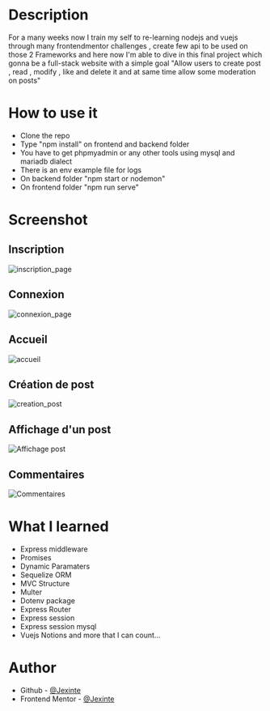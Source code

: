 # Description

For a many weeks now I train my self to re-learning nodejs and vuejs through many frontendmentor challenges , create few api to be used on those 2 Frameworks and here now I'm able to dive in this final project which gonna be a full-stack website with a simple goal "Allow users to create post , read , modify , like and delete it and at same time allow some moderation on posts"


# How to use it
 - Clone the repo
 - Type "npm install" on frontend and backend folder
 - You have to get phpmyadmin or any other tools using mysql and mariadb dialect
 - There is an env example file for logs
 - On backend folder "npm start or nodemon"
 - On frontend folder "npm run serve"


# Screenshot 

## Inscription 
![inscription_page](https://user-images.githubusercontent.com/88725081/190871206-d7b4dd3f-a5ad-4c92-8b87-bdb14a312122.PNG)

## Connexion 
![connexion_page](https://user-images.githubusercontent.com/88725081/190871204-e93898d5-b051-44af-a11e-f2f5096e998d.PNG)

## Accueil
![accueil](https://user-images.githubusercontent.com/88725081/190905037-e97bdd0d-3806-4da9-ab8f-75a61b80a2bb.PNG)

## Création de post
![creation_post](https://user-images.githubusercontent.com/88725081/190871354-56b35847-b768-4ed5-8862-789419eea229.PNG)

## Affichage d'un post
![Affichage post ](https://user-images.githubusercontent.com/88725081/191080561-13b2f27b-1fe7-473d-bcab-00518008611e.png)

## Commentaires
![Commentaires](https://user-images.githubusercontent.com/88725081/191079956-d12e2e12-7c2a-4158-b9f1-59a289551070.png)


# What I learned

 - Express middleware
 - Promises
 - Dynamic Paramaters
 - Sequelize ORM 
 - MVC Structure
 - Multer
 - Dotenv package
 - Express Router
 - Express session
 - Express session mysql
 - Vuejs Notions
  and more that I can count...

# Author

- Github - [@Jexinte](https://github.com/Jexinte)
- Frontend Mentor - [@Jexinte](https://www.frontendmentor.io/profile/Jexinte)

